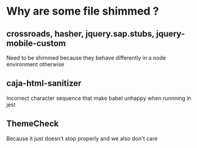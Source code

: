 # Why are some file shimmed ?

## crossroads, hasher, jquery.sap.stubs, jquery-mobile-custom

Need to be shimmed because they behave differently in a node environment otherwise

## caja-html-sanitizer

Incorrect character sequence that make babel unhappy when runnning in jest

## ThemeCheck

Because it just doesn't stop properly and we also don't care